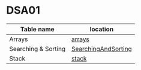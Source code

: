 # DSA01

| Table name          | location                                      |
| ------------------- | --------------------------------------------- |
| Arrays              | [arrays](./Arrays/)                           |
| Searching & Sorting | [SearchingAndSorting](./SearchingAndSorting/) |
| Stack               | [stack](./Stack/)                             |